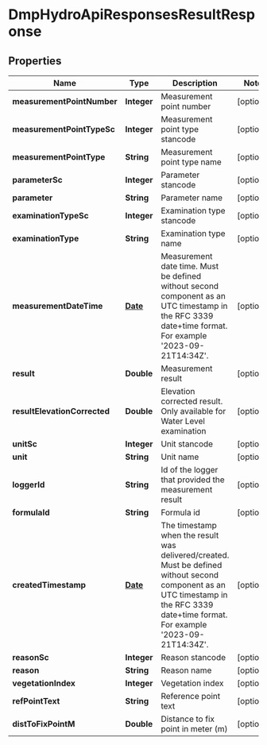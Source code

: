 # DmpHydroApiResponsesResultResponse

## Properties
Name | Type | Description | Notes
------------ | ------------- | ------------- | -------------
**measurementPointNumber** | **Integer** | Measurement point number |  [optional]
**measurementPointTypeSc** | **Integer** | Measurement point type stancode |  [optional]
**measurementPointType** | **String** | Measurement point type name |  [optional]
**parameterSc** | **Integer** | Parameter stancode |  [optional]
**parameter** | **String** | Parameter name |  [optional]
**examinationTypeSc** | **Integer** | Examination type stancode |  [optional]
**examinationType** | **String** | Examination type name |  [optional]
**measurementDateTime** | [**Date**](Date.md) | Measurement date time. Must be defined without second component as an UTC timestamp in the RFC 3339 date+time format. For example &#x27;2023-09-21T14:34Z&#x27;. |  [optional]
**result** | **Double** | Measurement result |  [optional]
**resultElevationCorrected** | **Double** | Elevation corrected result. Only available for Water Level examination |  [optional]
**unitSc** | **Integer** | Unit stancode |  [optional]
**unit** | **String** | Unit name |  [optional]
**loggerId** | **String** | Id of the logger that provided the measurement result |  [optional]
**formulaId** | **String** | Formula id |  [optional]
**createdTimestamp** | [**Date**](Date.md) | The timestamp when the result was delivered/created. Must be defined without second component as an UTC timestamp in the RFC 3339 date+time format. For example &#x27;2023-09-21T14:34Z&#x27;. |  [optional]
**reasonSc** | **Integer** | Reason stancode |  [optional]
**reason** | **String** | Reason name |  [optional]
**vegetationIndex** | **Integer** | Vegetation index |  [optional]
**refPointText** | **String** | Reference point text |  [optional]
**distToFixPointM** | **Double** | Distance to fix point in meter (m) |  [optional]

